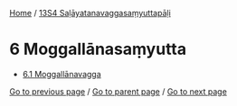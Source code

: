 
[Home](/) / [13S4 Saḷāyatanavaggasaṃyuttapāḷi](/tipitaka/13S4.md)

# 6 Moggallānasaṃyutta

* [6.1 Moggallānavagga](/tipitaka/13S4/6/6.1.md)

[Go to previous page](/tipitaka/13S4/5/5.1/5.1.2.md) / [Go to parent page](/tipitaka/13S4/0.md) / [Go to next page](/tipitaka/13S4/6/6.1.md)


